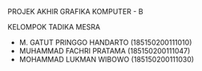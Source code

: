 PROJEK AKHIR GRAFIKA KOMPUTER - B

KELOMPOK TADIKA MESRA  
- M. GATUT PRINGGO HANDARTO (185150200111010)  
- MUHAMMAD FACHRI PRATAMA   (185150200111047)  
- MOHAMMAD LUKMAN WIBOWO    (185150200111030)  
